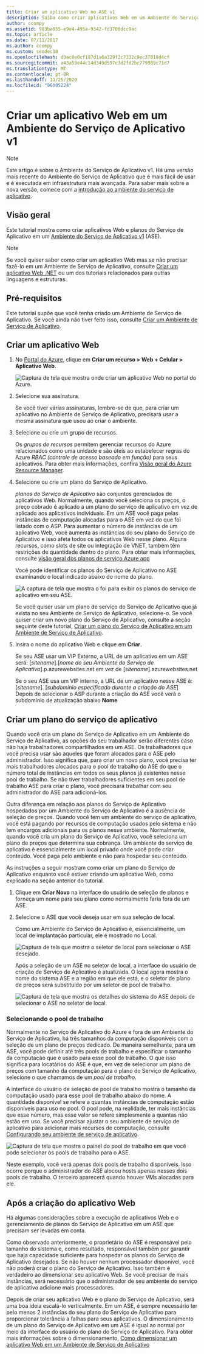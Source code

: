 ```yaml
---
title: Criar um aplicativo Web no ASE v1
description: Saiba como criar aplicativos Web em um Ambiente do Serviço de Aplicativo v1. Este documento é fornecido somente para clientes que usam o ASE v1 herdado.
author: ccompy
ms.assetid: 983ba055-e9e4-495a-9342-fd3708dcc9ac
ms.topic: article
ms.date: 07/11/2017
ms.author: ccompy
ms.custom: seodec18
ms.openlocfilehash: d0ac8e0cf187d1a6a329f2c7332c9ec37018d4cf
ms.sourcegitcommit: a43a59e44c14d349d597c3d2fd2bc779989c71d7
ms.translationtype: MT
ms.contentlocale: pt-BR
ms.lasthandoff: 11/25/2020
ms.locfileid: "96005224"
---
```

# <a name="create-a-web-app-in-an-app-service-environment-v1"></a>Criar um aplicativo Web em um Ambiente do Serviço de Aplicativo v1

> [!NOTE]
> Este artigo é sobre o Ambiente do Serviço de Aplicativo v1.  Há uma versão mais recente do Ambiente do Serviço de Aplicativo que é mais fácil de usar e é executada em infraestrutura mais avançada. Para saber mais sobre a nova versão, comece com a [introdução ao ambiente do serviço de aplicativo](intro.md).
> 

## <a name="overview"></a>Visão geral
Este tutorial mostra como criar aplicativos Web e planos do Serviço de Aplicativo em um [Ambiente do Serviço de Aplicativo v1](app-service-app-service-environment-intro.md) (ASE). 

> [!NOTE]
> Se você quiser saber como criar um aplicativo Web mas se não precisar fazê-lo em um Ambiente de Serviço de Aplicativo, consulte [Criar um aplicativo Web .NET](../quickstart-dotnetcore.md) ou um dos tutoriais relacionados para outras linguagens e estruturas.
> 
> 

## <a name="prerequisites"></a>Pré-requisitos
Este tutorial supõe que você tenha criado um Ambiente de Serviço de Aplicativo. Se você ainda não tiver feito isso, consulte [Criar um Ambiente de Serviço de Aplicativo](app-service-web-how-to-create-an-app-service-environment.md). 

## <a name="create-a-web-app"></a>Criar um aplicativo Web
1. No [Portal do Azure](https://portal.azure.com/), clique em **Criar um recurso > Web + Celular > Aplicativo Web**. 
   
    ![Captura de tela que mostra onde criar um aplicativo Web no portal do Azure.][1]
2. Selecione sua assinatura.  
   
    Se você tiver várias assinaturas, lembre-se de que, para criar um aplicativo no Ambiente de Serviço de Aplicativo, precisará usar a mesma assinatura que usou ao criar o ambiente. 
3. Selecione ou crie um grupo de recursos.
   
    Os *grupos de recursos* permitem gerenciar recursos do Azure relacionados como uma unidade e são úteis ao estabelecer regras do Azure *RBAC (controle de acesso baseado em função)* para seus aplicativos. Para obter mais informações, confira [Visão geral do Azure Resource Manager][ResourceGroups]. 
4. Selecione ou crie um plano do Serviço de Aplicativo.
   
    *planos do Serviço de Aplicativo* são conjuntos gerenciados de aplicativos Web.  Normalmente, quando você seleciona os preços, o preço cobrado é aplicado a um plano do serviço de aplicativo em vez de aplicado aos aplicativos individuais. Em um ASE você paga pelas instâncias de computação alocadas para o ASE em vez do que foi listado com o ASP.  Para aumentar o número de instâncias de um aplicativo Web, você aumenta as instâncias do seu plano do Serviço de Aplicativo e isso afeta todos os aplicativos Web nesse plano.  Alguns recursos, como slots de site ou integração de VNET, também têm restrições de quantidade dentro do plano.  Para obter mais informações, consulte [visão geral dos planos de serviço Azure app](../overview-hosting-plans.md)
   
    Você pode identificar os planos do Serviço de Aplicativo no ASE examinando o local indicado abaixo do nome do plano.  
   
    ![A captura de tela que mostra o foi para exibir os planos do serviço de aplicativo em seu ASE.][5]
   
    Se você quiser usar um plano de serviço do Serviço de Aplicativo que já exista no seu Ambiente de Serviço de Aplicativo, selecione-o. Se você quiser criar um novo plano do Serviço de Aplicativo, consulte a seção seguinte deste tutorial, [Criar um plano do Serviço de Aplicativo em um Ambiente de Serviço de Aplicativo](#createplan).
5. Insira o nome do aplicativo Web e clique em **Criar**. 
   
    Se seu ASE usar um VIP Externo, a URL de um aplicativo em um ASE será: [*sitename*].[*nome do seu Ambiente do Serviço de Aplicativo*].p.azurewebsites.net em vez de [*sitename*].azurewebsites.net
   
    Se o seu ASE usa um VIP interno, a URL de um aplicativo nesse ASE é: [*sitename*]. [*subdomínio especificado durante a criação do ASE*]   
    Depois de selecionar o ASP durante a criação do ASE você verá o subdomínio de atualização abaixo **Nome**

## <a name="create-an-app-service-plan"></a><a name="createplan"></a> Criar um plano do serviço de aplicativo
Quando você cria um plano do Serviço de Aplicativo em um Ambiente do Serviço de Aplicativo, as opções do seu trabalhador serão diferentes caso não haja trabalhadores compartilhados em um ASE.  Os trabalhadores que você precisa usar são aqueles que foram alocados para o ASE pelo administrador.  Isso significa que, para criar um novo plano, você precisa ter mais trabalhadores alocados para o pool de trabalho do ASE do que o número total de instâncias em todos os seus planos já existentes nesse pool de trabalho.  Se não tiver trabalhadores suficientes em seu pool de trabalho ASE para criar o plano, você precisará trabalhar com seu administrador do ASE para adicioná-los.

Outra diferença em relação aos planos do Serviço de Aplicativo hospedados por um Ambiente do Serviço de Aplicativo é a ausência de seleção de preços.  Quando você tem um ambiente do serviço de aplicativo, você está pagando por recursos de computação usados pelo sistema e não tem encargos adicionais para os planos nesse ambiente.  Normalmente, quando você cria um plano do Serviço de Aplicativo, você seleciona um plano de preços que determina sua cobrança.  Um ambiente do serviço de aplicativo é essencialmente um local privado onde você pode criar conteúdo.  Você paga pelo ambiente e não para hospedar seu conteúdo.

As instruções a seguir mostram como criar um plano do Serviço de Aplicativo enquanto você estiver criando um aplicativo Web, como explicado na seção anterior do tutorial.

1. Clique em **Criar Novo** na interface do usuário de seleção de planos e forneça um nome para seu plano como normalmente faria fora de um ASE.
2. Selecione o ASE que você deseja usar em sua seleção de local.
   
    Como um Ambiente do Serviço de Aplicativo é, essencialmente, um local de implantação particular, ele é mostrado no Local. 
   
    ![Captura de tela que mostra o seletor de local para selecionar o ASE desejado.][2]
   
    Após a seleção de um ASE no seletor de local, a interface do usuário de criação de Serviço de Aplicativo é atualizada.  O local agora mostra o nome do sistema ASE e a região em que ele está, e o seletor de plano de preços será substituído por um seletor de pool de trabalho.  
   
    ![Captura de tela que mostra os detalhes do sistema do ASE depois de selecionar o ASE no seletor de local.][3]

### <a name="selecting-a-worker-pool"></a>Selecionando o pool de trabalho
Normalmente no Serviço de Aplicativo do Azure e fora de um Ambiente do Serviço de Aplicativo, há três tamanhos da computação disponíveis com a seleção de um plano de preços dedicado.  De maneira semelhante, para um ASE, você pode definir até três pools de trabalho e especificar o tamanho da computação que é usado para esse pool de trabalho.  O que isso significa para locatários do ASE é que, em vez de selecionar um plano de preços com tamanho da computação para o plano do Serviço de Aplicativo, selecione o que chamamos de um *pool de trabalho*.  

A interface do usuário de seleção de pool de trabalho mostra o tamanho da computação usado para esse pool de trabalho abaixo do nome.  A quantidade disponível se refere a quantas instâncias de computação estão disponíveis para uso no pool.  O pool pode, na realidade, ter mais instâncias que esse número, mas esse valor se refere simplesmente a quantas não estão em uso.  Se você precisar ajustar o seu ambiente de serviço de aplicativo para adicionar mais recursos de computação, consulte [Configurando seu ambiente de serviço de aplicativo](app-service-web-configure-an-app-service-environment.md).

![Captura de tela que mostra o painel do pool de trabalho em que você pode selecionar os pools de trabalho para o ASE.][4]

Neste exemplo, você verá apenas dois pools de trabalho disponíveis. Isso ocorre porque o administrador do ASE alocou hosts apenas nesses dois pools de trabalho.  O terceiro aparecerá quando houver VMs alocadas para ele.  

## <a name="after-web-app-creation"></a>Após a criação do aplicativo Web
Há algumas considerações sobre a execução de aplicativos Web e o gerenciamento de planos do Serviço de Aplicativo em um ASE que precisam ser levadas em conta.  

Como observado anteriormente, o proprietário do ASE é responsável pelo tamanho do sistema e, como resultado, responsável também por garantir que haja capacidade suficiente para hospedar os planos do Serviço de Aplicativo desejados. Se não houver nenhum processador disponível, você não poderá criar o plano do Serviço de Aplicativo.  Isso também é verdadeiro ao dimensionar seu aplicativo Web.  Se você precisar de mais instâncias, será necessário que o administrador de seu ambiente do serviço de aplicativo adicione mais processadores.

Depois de criar seu aplicativo Web e o plano do Serviço de Aplicativo, será uma boa ideia escalá-lo verticalmente.  Em um ASE, é sempre necessário ter pelo menos 2 instâncias do seu plano do Serviço de Aplicativo para proporcionar tolerância a falhas para seus aplicativos.  O dimensionamento de um plano do Serviço de Aplicativo em um ASE é igual ao normal por meio da interface do usuário do plano do Serviço de Aplicativo.  Para obter mais informações sobre o dimensionamento, [Como dimensionar um aplicativo Web em um Ambiente de Serviço de Aplicativo](app-service-web-scale-a-web-app-in-an-app-service-environment.md)

<!--Image references-->
[1]: ./media/app-service-web-how-to-create-a-web-app-in-an-ase/createaspnewwebapp.png
[2]: ./media/app-service-web-how-to-create-a-web-app-in-an-ase/createasplocation.png
[3]: ./media/app-service-web-how-to-create-a-web-app-in-an-ase/createaspselected.png
[4]: ./media/app-service-web-how-to-create-a-web-app-in-an-ase/createaspworkerpool.png
[5]: ./media/app-service-web-how-to-create-a-web-app-in-an-ase/selectaspinase.png

<!--Links-->
[WhatisASE]: app-service-app-service-environment-intro.md
[Appserviceplans]: ../overview-hosting-plans.md
[HowtoCreateASE]: app-service-web-how-to-create-an-app-service-environment.md
[HowtoScale]: app-service-web-scale-a-web-app-in-an-app-service-environment.md
[HowtoConfigureASE]: app-service-web-configure-an-app-service-environment.md
[ResourceGroups]: ../../azure-resource-manager/management/overview.md
[AzurePowershell]: /powershell/azure/?view=azps-3.8.0